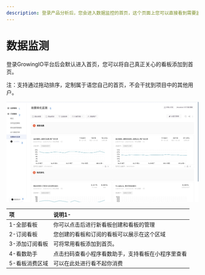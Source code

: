```yaml
---
description: 登录产品分析后，您会进入数据监控的首页，这个页面上您可以直接看到需要监控的数据。
---
```


# 数据监测

登录GrowingIO平台后会默认进入首页，您可以将自己真正关心的看板添加到首页。

注：支持通过拖动排序，定制属于语您自己的首页，不会干扰到项目中的其他用户。  


![](../../../.gitbook/assets/image%20%281%29.png)



| 项 | 说明1- |
| :--- | :--- |
| 1-全部看板 | 你可以点击后进行新看板创建和看板的管理 |
| 2-订阅看板 | 您创建的看板和订阅的看板可以展示在这个区域 |
| 3-添加订阅看板 | 可将常用看板添加到首页。 |
| 4-看数助手 | 点击扫码查看小程序看数助手，支持看板在小程序里查看 |
| 5-看板消费区域 | 可以在此处进行看不起你消费 |

